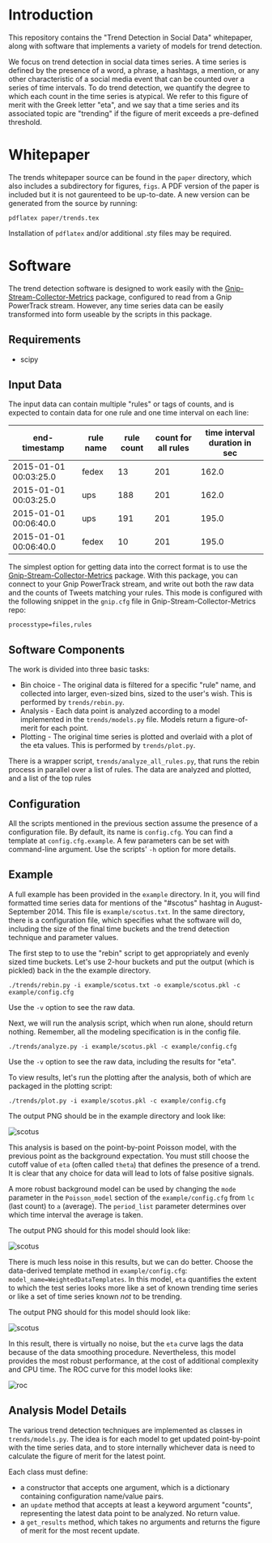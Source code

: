 # Introduction

This repository contains the "Trend Detection in Social Data" whitepaper,
along with software that implements a variety of models for trend detection.

We focus on trend detection in social data times series. A time series is
defined by the presence of a word, a phrase, a hashtags, a mention, or any
other characteristic of a social media event that can be counted over a
series of time intervals. To do trend detection, we quantify 
the degree to which each count in the time series is atypical. We refer to
this figure of merit with the Greek letter "eta", and we say that a 
time series and its associated topic are "trending" if the figure of merit
exceeds a pre-defined threshold.

# Whitepaper

The trends whitepaper source can be found in the `paper` directory, which
also includes a subdirectory for figures, `figs`. A PDF version of the 
paper is included but it is not gaurenteed to be up-to-date. A new version can
be generated from the source by running:

`pdflatex paper/trends.tex`

Installation of `pdflatex` and/or additional .sty files may be required.

# Software

The trend detection software is designed to work easily with 
the [Gnip-Stream-Collector-Metrics](https://github.com/DrSkippy/Gnip-Stream-Collector-Metrics) package, 
configured to read
from a Gnip PowerTrack stream. However, any time series data can be easily
transformed into form useable by the scripts in this package. 

## Requirements

* scipy

## Input Data

The input data can contain multiple "rules" or tags of counts, and is expected to contain data 
for one rule and one time interval on each line:

| end-timestamp | rule name | rule count | count for all rules | time interval duration in sec |
| ------------------- | --------- | ---------- | ------------------- | ------------------------- |
| 2015-01-01 00:03:25.0  | fedex | 13 | 201 | 162.0 |
| 2015-01-01 00:03:25.0  | ups | 188 | 201 | 162.0 |
|2015-01-01 00:06:40.0| ups| 191| 201| 195.0 |
|2015-01-01 00:06:40.0| fedex| 10| 201| 195.0 |

The simplest option for getting data into the correct format is to use
the [Gnip-Stream-Collector-Metrics](https://github.com/DrSkippy/Gnip-Stream-Collector-Metrics) package. 
With this package, you can connect to your Gnip PowerTrack stream, 
and write out both the raw data and the counts of Tweets matching your rules.
This mode is configured with the following snippet in the `gnip.cfg` file 
in Gnip-Stream-Collector-Metrics repo:

`processtype=files,rules`


## Software Components

The work is divided into three basic tasks:

* Bin choice - The original data is filtered for a specific "rule" name, and 
collected into larger, even-sized bins, sized to the user's wish. 
This is performed by `trends/rebin.py`. 
* Analysis - Each data point is analyzed according to a model implemented in
the `trends/models.py` file. Models return a figure-of-merit for each point.
* Plotting - The original time series is plotted and overlaid with a plot of the eta values. 
This is performed by `trends/plot.py`. 

There is a wrapper script, `trends/analyze_all_rules.py`, that runs the rebin process
in parallel over a list of rules. The data are analyzed and plotted, 
and a list of the top rules

## Configuration

All the scripts mentioned in the previous section assume the presence of a configuration
file. By default, its name is `config.cfg`. You can find a template at `config.cfg.example`.
A few parameters can be set with command-line argument. Use the scripts' `-h` option
for more details.

## Example

A full example has been provided in the `example` directory. In it, you will find
formatted time series data for mentions of the "#scotus" hashtag in August-September 2014.
This file is `example/scotus.txt`. In the same directory, there is a configuration file, 
which specifies what the software will do, including the size of the final time buckets 
and the trend detection technique and parameter values.

The first step to to use the "rebin" script to get appropriately and evenly sized time buckets.
Let's use 2-hour buckets and put the output (which is pickled) back in the the example directory.

`./trends/rebin.py -i example/scotus.txt -o example/scotus.pkl -c example/config.cfg`

Use the `-v` option to see the raw data.

Next, we will run the analysis script, which when run alone, should return nothing.
Remember, all the modeling specification is in the config file.

`./trends/analyze.py -i example/scotus.pkl -c example/config.cfg`

Use the `-v` option to see the raw data, including the results for "eta". 

To view results, let's run the plotting after the analysis, both of which 
are packaged in the plotting script:

`./trends/plot.py -i example/scotus.pkl -c example/config.cfg` 

The output PNG should be in the example directory and look like:

![scotus](https://github.com/jeffakolb/Gnip-Trend-Detection/blob/master/example/scotus.png?raw=true) 

This analysis is based on the point-by-point Poisson model, with the previous point 
as the background expectation. You must still choose the cutoff value of `eta` (often called `theta`)
that defines the presence of a trend. It is clear that any choice for data will lead to
lots of false positive signals.

A more robust background model can be used by changing the `mode` parameter in the `Poisson_model`
section of the `example/config.cfg` from `lc` (last count) to `a` (average). The `period_list`
parameter determines over which time interval the average is taken.  

The output PNG should for this model should look like:

![scotus](https://github.com/jeffakolb/Gnip-Trend-Detection/blob/master/example/scotus_averaged.png?raw=true) 

There is much less noise in this results, but we can do better. Choose the data-derived template method
in `example/config.cfg`: `model_name=WeightedDataTemplates`. In this model, `eta` quantifies the
extent to which the test series looks more like a set of known trending time series or like a set of
time series known _not_ to be trending. 

The output PNG should for this model should look like:

![scotus](https://github.com/jeffakolb/Gnip-Trend-Detection/blob/master/example/scotus_data.png?raw=true) 

In this result, there is virtually no noise, but the `eta` curve lags the data because of the data
smoothing procedure. Nevertheless, this model provides the most robust performance, at the cost
of additional complexity and CPU time. The ROC curve for this model looks like:

![roc](https://github.com/jeffakolb/Gnip-Trend-Detection/blob/master/example/roc.png?raw=true)  


## Analysis Model Details

The various trend detection techniques are implemented as classes in `trends/models.py`.
The idea is for each model to get updated point-by-point with the time series data,
and to store internally whichever data is need to calculate the figure of merit for
the latest point.

Each class must define:

*  a constructor that accepts one argument, which is a dictionary containing 
configuration name/value pairs. 
*  an `update` method that accepts at least a keyword argument "counts",
representing the latest data point to be analyzed. No return value.
*  a `get_results` method, which takes no arguments and returns
the figure of merit for the most recent update. 
